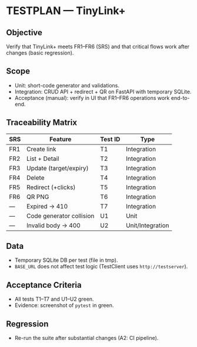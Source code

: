 # TESTPLAN — TinyLink+

## Objective
Verify that TinyLink+ meets FR1–FR6 (SRS) and that critical flows work after changes (basic regression).

## Scope
- Unit: short-code generator and validations.
- Integration: CRUD API + redirect + QR on FastAPI with temporary SQLite.
- Acceptance (manual): verify in UI that FR1–FR6 operations work end-to-end.

## Traceability Matrix
| SRS | Feature | Test ID | Type |
|-----|---------|---------|------|
| FR1 | Create link                 | T1 | Integration |
| FR2 | List + Detail               | T2 | Integration |
| FR3 | Update (target/expiry)      | T3 | Integration |
| FR4 | Delete                      | T4 | Integration |
| FR5 | Redirect (+clicks)          | T5 | Integration |
| FR6 | QR PNG                      | T6 | Integration |
| —   | Expired → 410               | T7 | Integration |
| —   | Code generator collision    | U1 | Unit |
| —   | Invalid body → 400          | U2 | Unit/Integration |

## Data
- Temporary SQLite DB per test (file in tmp).
- `BASE_URL` does not affect test logic (TestClient uses `http://testserver`).

## Acceptance Criteria
- All tests T1–T7 and U1–U2 green.
- Evidence: screenshot of `pytest` in green.

## Regression
- Re-run the suite after substantial changes (A2: CI pipeline).
